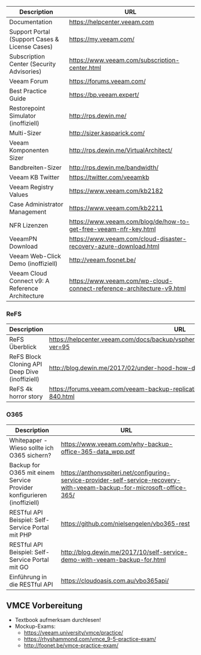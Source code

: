 Description | URL
------------ | -------------
Documentation | https://helpcenter.veeam.com 
Support Portal (Support Cases & License Cases) | https://my.veeam.com/ 
Subscription Center (Security Advisories) | https://www.veeam.com/subscription-center.html 
Veeam Forum | https://forums.veeam.com/ 
Best Practice Guide | https://bp.veeam.expert/
Restorepoint Simulator (inoffiziell) | http://rps.dewin.me/ 
Multi-Sizer | http://sizer.kasparick.com/ 
Veeam Komponenten Sizer | http://rps.dewin.me/VirtualArchitect/ 
Bandbreiten-Sizer | http://rps.dewin.me/bandwidth/
Veeam KB Twitter | https://twitter.com/veeamkb
Veeam Registry Values | https://www.veeam.com/kb2182 
Case Administrator Management | https://www.veeam.com/kb2211 
NFR Lizenzen | https://www.veeam.com/blog/de/how-to-get-free-veeam-nfr-key.html 
VeeamPN Download | https://www.veeam.com/cloud-disaster-recovery-azure-download.html 
Veeam Web-Click Demo (inoffiziell) | http://veeam.foonet.be/ 
Veeam Cloud Connect v9: A Reference Architecture | https://www.veeam.com/wp-cloud-connect-reference-architecture-v9.html

### ReFS
Description | URL
------------ | -------------
ReFS Überblick | https://helpcenter.veeam.com/docs/backup/vsphere/backup_repository_block_cloning.html?ver=95 
ReFS Block Cloning API Deep Dive (inoffiziell) | http://blog.dewin.me/2017/02/under-hood-how-does-refs-block-cloning.html
ReFS 4k horror story | https://forums.veeam.com/veeam-backup-replication-f2/refs-4k-horror-story-t40629-840.html

### O365
Description | URL
------------ | -------------
Whitepaper - Wieso sollte ich O365 sichern? | https://www.veeam.com/why-backup-office-365-data_wpp.pdf 
Backup for O365 mit einem Service Provider konfigurieren (inoffiziell) | https://anthonyspiteri.net/configuring-service-provider-self-service-recovery-with-veeam-backup-for-microsoft-office-365/ 
RESTful API Beispiel: Self-Service Portal mit PHP | https://github.com/nielsengelen/vbo365-rest
RESTful API Beispiel: Self-Service Portal mit GO | http://blog.dewin.me/2017/10/self-service-demo-with-veeam-backup-for.html 
Einführung in die RESTful API | https://cloudoasis.com.au/vbo365api/ 

## VMCE Vorbereitung
* Textbook aufmerksam durchlesen!
* Mockup-Exams:
  - https://veeam.university/vmce/practice/ 
  - https://rhyshammond.com/vmce_9-5-practice-exam/ 
  - http://foonet.be/vmce-practice-exam/ 


